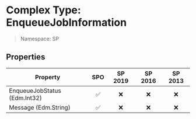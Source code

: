 # Complex Type: EnqueueJobInformation

> Namespace: SP

## Properties

Property | SPO | SP 2019 | SP 2016 | SP 2013
----------|:---:|:-------:|:-------:|:-------:
EnqueueJobStatus (Edm.Int32) | ✅ | ❌ | ❌ | ❌
Message (Edm.String) | ✅ | ❌ | ❌ | ❌